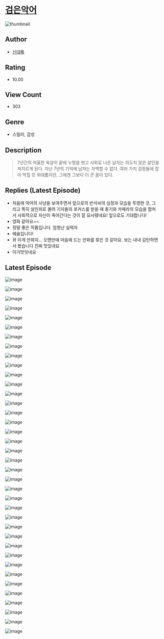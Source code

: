 # [검은악어](https://comic.naver.com/challenge/list?titleId=810356)
![thumbnail](https://image-comic.pstatic.net/user_contents_data/challenge_comic/2023/05/23/331255/upload_7017228778604803127_480x623.jpeg)

## Author
- [신대륙](https://comic.naver.com/artistTitle?id=331255)

## Rating
- 10.00

## View Count
- 303

## Genre
- 스릴러, 감성

## Description
> 7년간의 억울한 옥살이 끝에 누명을 벗고 사회로 나온 남자는 의도치 않은 살인을 저지르게 된다. 지난 7년의 기억에 남자는 자백할 수 없다. 여러 가지 감정들에 잡아 먹힐 듯 위태롭지만, 그에겐 그보다 더 큰 꿈이 있다.

## Replies (Latest Episode)
- 처음에 악어의 사냥을 보여주면서 앞으로의 반석씨의 심정과 모습을 투영한 것, 그리고 특히 살인죄로 몰려 기자들의 포커스를 받을 때 총기와 카메라의 모습을 합쳐서 사회적으로 자신이 죽어간다는 것이 잘 묘사됐네요! 앞으로도 기대합니다!
- 영화 같아요~~
- 정말 좋은 작품입니다. 엄청난 실력자
- 예술입니다!
- 와 이게 만화지... 오랜만에 마음에 드는 만화를 찾은 것 같아요. 보는 내내 감탄하면서 봤습니다 진짜 맛있네요
- 이거맛잇네요

## Latest Episode
![image](https://image-comic.pstatic.net/user_contents_data/challenge_comic/2023/05/23/331255/upload_3834080846007383602.jpeg)

![image](https://image-comic.pstatic.net/user_contents_data/challenge_comic/2023/05/23/331255/upload_3631646458223289955.jpeg)

![image](https://image-comic.pstatic.net/user_contents_data/challenge_comic/2023/05/23/331255/upload_7017788417219454518.jpeg)

![image](https://image-comic.pstatic.net/user_contents_data/challenge_comic/2023/05/23/331255/upload_4049970155948106804.jpeg)

![image](https://image-comic.pstatic.net/user_contents_data/challenge_comic/2023/05/23/331255/upload_3618467912980968248.jpeg)

![image](https://image-comic.pstatic.net/user_contents_data/challenge_comic/2023/05/23/331255/upload_3546076059587194932.jpeg)

![image](https://image-comic.pstatic.net/user_contents_data/challenge_comic/2023/05/23/331255/upload_3990862408853971761.jpeg)

![image](https://image-comic.pstatic.net/user_contents_data/challenge_comic/2023/05/23/331255/upload_4049358604194952758.jpeg)

![image](https://image-comic.pstatic.net/user_contents_data/challenge_comic/2023/05/23/331255/upload_3618189521707152484.jpeg)

![image](https://image-comic.pstatic.net/user_contents_data/challenge_comic/2023/05/23/331255/upload_3616498459921822050.jpeg)

![image](https://image-comic.pstatic.net/user_contents_data/challenge_comic/2023/05/23/331255/upload_7077468632803193953.jpeg)

![image](https://image-comic.pstatic.net/user_contents_data/challenge_comic/2023/05/23/331255/upload_3616497391327590200.jpeg)

![image](https://image-comic.pstatic.net/user_contents_data/challenge_comic/2023/05/23/331255/upload_3977071237999572786.jpeg)

![image](https://image-comic.pstatic.net/user_contents_data/challenge_comic/2023/05/23/331255/upload_3618423709191463985.jpeg)

![image](https://image-comic.pstatic.net/user_contents_data/challenge_comic/2023/05/23/331255/upload_4136103693603202099.jpeg)

![image](https://image-comic.pstatic.net/user_contents_data/challenge_comic/2023/05/23/331255/upload_3978142128049106996.jpeg)

![image](https://image-comic.pstatic.net/user_contents_data/challenge_comic/2023/05/23/331255/upload_3919320683371914289.jpeg)

![image](https://image-comic.pstatic.net/user_contents_data/challenge_comic/2023/05/23/331255/upload_3978141247597524273.jpeg)

![image](https://image-comic.pstatic.net/user_contents_data/challenge_comic/2023/05/23/331255/upload_7077182743388448312.jpeg)

![image](https://image-comic.pstatic.net/user_contents_data/challenge_comic/2023/05/23/331255/upload_3904728849811191095.jpeg)

![image](https://image-comic.pstatic.net/user_contents_data/challenge_comic/2023/05/23/331255/upload_3631137362093172068.jpeg)

![image](https://image-comic.pstatic.net/user_contents_data/challenge_comic/2023/05/23/331255/upload_3978474194217559348.jpeg)

![image](https://image-comic.pstatic.net/user_contents_data/challenge_comic/2023/05/23/331255/upload_3834307534498509875.jpeg)

![image](https://image-comic.pstatic.net/user_contents_data/challenge_comic/2023/05/23/331255/upload_3544393612703904611.jpeg)

![image](https://image-comic.pstatic.net/user_contents_data/challenge_comic/2023/05/23/331255/upload_3702294481794053174.jpeg)

![image](https://image-comic.pstatic.net/user_contents_data/challenge_comic/2023/05/23/331255/upload_3617910259457274165.jpeg)

![image](https://image-comic.pstatic.net/user_contents_data/challenge_comic/2023/05/23/331255/upload_3558186999764825657.jpeg)

![image](https://image-comic.pstatic.net/user_contents_data/challenge_comic/2023/05/23/331255/upload_7004896644171905337.jpeg)

![image](https://image-comic.pstatic.net/user_contents_data/challenge_comic/2023/05/23/331255/upload_4135256841966019380.jpeg)

![image](https://image-comic.pstatic.net/user_contents_data/challenge_comic/2023/05/23/331255/upload_7076342719994750515.jpeg)

![image](https://image-comic.pstatic.net/user_contents_data/challenge_comic/2023/05/23/331255/upload_7292791493220316214.jpeg)

![image](https://image-comic.pstatic.net/user_contents_data/challenge_comic/2023/05/23/331255/upload_3545849353278547509.jpeg)

![image](https://image-comic.pstatic.net/user_contents_data/challenge_comic/2023/05/23/331255/upload_7378641321603380021.jpeg)

![image](https://image-comic.pstatic.net/user_contents_data/challenge_comic/2023/05/23/331255/upload_3630527168271167586.jpeg)

![image](https://image-comic.pstatic.net/user_contents_data/challenge_comic/2023/05/23/331255/upload_7378083882127143477.jpeg)

![image](https://image-comic.pstatic.net/user_contents_data/challenge_comic/2023/05/23/331255/upload_3775484757474816823.jpeg)

![image](https://image-comic.pstatic.net/user_contents_data/challenge_comic/2023/05/23/331255/upload_7305459159165658213.jpeg)

![image](https://image-comic.pstatic.net/user_contents_data/challenge_comic/2023/05/23/331255/upload_7234295450870821426.jpeg)
